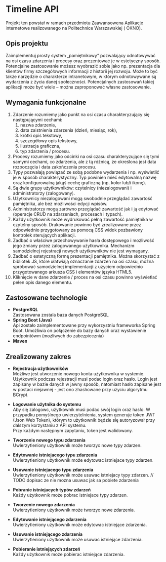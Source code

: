 # Timeline API

Projekt ten powstał w ramach przedmiotu Zaawansowena Aplikacje internetowe realizowanego na Politechnice Warszawskiej (
OKNO).

## Opis projektu

Zaimplementuj prosty system „pamiętnikowy” pozwalający odnotowywać na osi czasu zdarzenia i procesy oraz prezentować je
w estetyczny sposób. Potencjalne zastosowanie możesz wyobrazić sobie jako np. prezentacja dla klientów firmy
szczegółowych informacji z historii jej rozwoju. Może to być także narzędzie o charakterze intranetowym, w którym
odnotowywane są wydarzenia z życia danej społeczności. Potencjalnych zastosowań takiej aplikacji może być wiele – można
zaproponować własne zastosowanie.

## Wymagania funkcjonalne

1. Zdarzenie rozumiemy jako punkt na osi czasu charakteryzujący się następującymi cechami:
    1. nazwa zdarzenia,
    2. data zaistnienia zdarzenia (dzień, miesiąc, rok),
    3. krótki opis tekstowy,
    4. szczegółowy opis tekstowy,
    5. ilustracja graficzna,
    6. typ zdarzenia / procesu.
2. Procesy rozumiemy jako odcinki na osi czasu charakteryzujące się tymi samymi cechami, co zdarzenia, ale z tą różnicą,
   że określona jest data rozpoczęcia i data zakończenia procesu.
3. Typy pozwalają powiązać ze sobą podobne wydarzenia i np. wyświetlić je w sposób charakterystyczny. Typ powinien mieć
   edytowalną nazwę oraz konfigurowalną jakąś cechę graficzną (np. kolor lub/i ikonę).
4. Są dwie grupy użytkowników: czytelnicy (niezalogowani) i administratorzy (zalogowany).
5. Użytkownicy niezalogowani mogą swobodnie przeglądać zawartość pamiętnika, ale bez
   możliwości edycji wpisów.
6. Administratorzy mogą zarówno przeglądać zawartość jak i ją edytować (operacje CRUD na
   zdarzeniach, procesach i typach).
7. Każdy użytkownik może wydrukować pełną zawartość pamiętnika w czytelny sposób.
   Drukowanie powinno być zrealizowane przez odpowiednio przygotowany za pomocą CSS
   widok pozbawiony kontrolek sterujących aplikacji.
8. Zadbać o właściwe przechowywanie hasła dostępowego i możliwość jego zmiany przez
   zalogowanego użytkownika. Mechanizm samodzielnej rejestracji nowych użytkowników
   nie jest wymagany.
9. Zadbać o estetyczną formę prezentacji pamiętnika. Można skorzystać z bibliotek JS, które
   ułatwiają oznaczanie zdarzeń na osi czasu, można spróbować samodzielnej implementacji z
   użyciem odpowiednio przygotowanego arkusza CSS i elementów języka HTML5.
10. Kliknięcie w dane zdarzenie / proces na osi czasu powinno wyświetlać pełen opis danego
    elementu.

## Zastosowane technologie

- **PostgreSQL**  
  Zastosowana zostala baza danych PostgreSQL
- **Spring Boot (Java)**  
  Api zostało zaimplementowane przy wykorzystniu frameworka Spring Boot. Umożliwia on połączenie do bazy danych oraz
  wystawienie endpointówm (możliwych do zabezpiecznia)
- **Maven**  


## Zrealizowany zakres

- **Rejestracja użytkowników**  
  Możliwe jest utworzenie nowego konta użytkownika w systemie. Użytkownik podczas rejestracji musi podac login oraz
  hasło. Login jest zapisany w bazie danych w jawny sposób, natomiast hasło zapisane jest w postaci niejawnej - jest ono
  zhashowane przy użyciu algorytmu BCrypt.
- **Logowanie użytnika do systemu**  
  Aby się zalogowc, użytkownik musi podac swój login oraz hasło. W przypadku pomyślnego uwierzytelnienia, system
  generuje token JWT (Json Web Token), którym to użytkownik będzie się autoryzował przy dalszym korzystaniu z API
  systemu.  
  Przy każdym następnym zapytaniu, token jest walidowany.

- **Tworzenie nowego typu zdarzenia**  
  Uwierzytleniony użytkownik może tworzyc nowe typy zdarzen.
- **Edytowanie istniejacego typu zdarzenia**  
  Uwierzytleniony użytkownik może edytowac istniejace typy zdarzen.
- **Usuwanie istniejacego typu zdarzenia**  
  Uwierzytleniony użytkownik może usuwac istniejacy typy zdarzen. // TODO dopisac ze nie mozna usuwac jak sa pobiete zdarzenia
- **Pobranie istniejacych typów zdarzeń**  
  Każdy użytkownik może pobrac istniejace typy zdarzen.

- **Tworzenie nowego zdarzenia**  
  Uwierzytleniony użytkownik może tworzyc nowe zdarzenia.
- **Edytowanie istniejącego zdarzenia**  
  Uwierzytleniony użytkownik może edytowac istniejące zdarzenia.
- **Usuwanie istniejącego zdarzenia**  
  Uwierzytleniony użytkownik może usuwac istniejące zdarzenia.
- **Pobieranie istniejących zdarzeń**  
  Każdy użytkownik może pobierac istniejące zdarzenia.